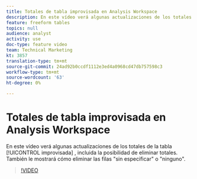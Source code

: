 ```yaml
---
title: Totales de tabla improvisada en Analysis Workspace
description: En este vídeo verá algunas actualizaciones de los totales de la tabla improvisada, incluida la posibilidad de eliminar totales.
feature: freeform tables
topics: null
audience: analyst
activity: use
doc-type: feature video
team: Technical Marketing
kt: 3857
translation-type: tm+mt
source-git-commit: 24ad92b0ccdf1112e3ed4a0968cd47db757598c3
workflow-type: tm+mt
source-wordcount: '63'
ht-degree: 0%

---
```



# Totales de tabla improvisada en Analysis Workspace

En este vídeo verá algunas actualizaciones de los totales de la tabla [!UICONTROL improvisada] , incluida la posibilidad de eliminar totales. También le mostrará cómo eliminar las filas &quot;sin especificar&quot; o &quot;ninguno&quot;.

>[!VIDEO](https://video.tv.adobe.com/v/29273/?quality=12)
